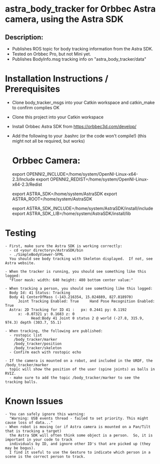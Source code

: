 # astra_body_tracker for Orbbec Astra camera, using the Astra SDK

## Description:
   - Publishes ROS topic for body tracking information from the Astra SDK.  
   - Tested on Orbbec Pro, but not Mini yet.
   - Publishes BodyInfo.msg tracking info on "astra_body_tracker/data"

#  Installation Instructions / Prerequisites
   - Clone body_tracker_msgs into your Catkin workspace and catkin_make to confirm complies OK
   - Clone this project into your Catkin workspace
   - Install Orbbec Astra SDK from https://orbbec3d.com/develop/
   - Add the following to your .bashrc (or the code won't compile!)
     (this might not all be required, but works)

      # Orbbec Camera:
      export OPENNI2_INCLUDE=/home/system/OpenNI-Linux-x64-2.3/Include
      export OPENNI2_REDIST=/home/system/OpenNI-Linux-x64-2.3/Redist

      export ASTRA_SDK=/home/system/AstraSDK
      export ASTRA_ROOT=/home/system/AstraSDK

      export ASTRA_SDK_INCLUDE=/home/system/AstraSDK/install/include
      export ASTRA_SDK_LIB=/home/system/AstraSDK/install/lib

# Testing

    - First, make sure the Astra SDK is working correctly:
      - cd <your directory>/AstraSDK/bin
      - ./SimpleBodyViewer-SFML
      You should see body tracking with Skeleton displayed.  If not, see Astra website.

    - When the tracker is running, you should see something like this logged: 
      "Floor mask: width: 640 height: 480 bottom center value:"

    - When tracking a person, you should see something like this logged:
      Body Id: 41 Status: Tracking
      Body 41 CenterOfMass (-143.216354, 15.024889, 827.818970)
          Joint Tracking Enabled: True     Hand Pose Recognition Enabled: True
      Astra: 2D Tracking for ID 41 :   px: 0.2441 py: 0.1192
          x: -0.07321 y: 0.1683 z: 0
                Head:Body 41 Joint 0 status 2 @ world (-27.8, 315.9, 974.3) depth (303.7, 55.1)

    - When tracking, the following are published:
      - rostopic list
        /body_tracker/marker
        /body_tracker/position
        /body_tracker/skeleton
      - Confirm each with rostopic echo

    - If the camera is mounted on a robot, and included in the URDF, the /body_tracker/marker
      topic will show the position of the user (spine joints) as balls in RVIZ.
      - make sure to add the topic /body_tracker/marker to see the tracking balls.

# Known Issues
    - You can safely ignore this warning: 
      "Warning: USB events thread - failed to set priority. This might cause loss of data..."      
    - When robot is moving (or if Astra camera is mounted on a Pan/Tilt that is tracking a target)
      the Astra SDK will often think some object is a person.  So, it is important in your code to track
      individuals by ID, and ignore other ID's that are picked up (they may be bogus).
      I find it useful to use the Gesture to indicate which person in a scene is the correct person to track.
      





